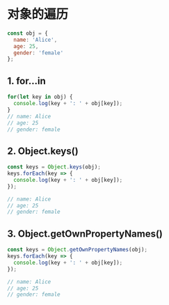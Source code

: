 # 对象的遍历

``` js
const obj = {
  name: 'Alice',
  age: 25,
  gender: 'female'
};

```

## 1. for...in

``` js
for(let key in obj) {
  console.log(key + ': ' + obj[key]);
}
// name: Alice
// age: 25
// gender: female
```
## 2. Object.keys() 

``` js
const keys = Object.keys(obj);
keys.forEach(key => {
  console.log(key + ': ' + obj[key]);
});

// name: Alice
// age: 25
// gender: female
```

## 3. Object.getOwnPropertyNames() 

``` js
const keys = Object.getOwnPropertyNames(obj);
keys.forEach(key => {
  console.log(key + ': ' + obj[key]);
});

// name: Alice
// age: 25
// gender: female
```
